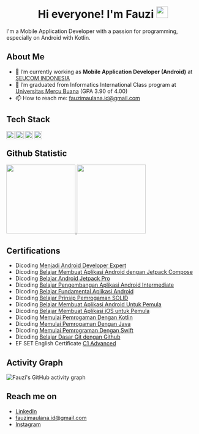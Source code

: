 
<h1 align="center">Hi everyone! I'm Fauzi <img src="https://raw.githubusercontent.com/MartinHeinz/MartinHeinz/master/wave.gif" width="30px"></h1>

I'm a Mobile Application Developer with a passion for programming, especially on Android with Kotlin.

## About Me
- 🌱 I’m currently working as **Mobile Application Developer (Android)** at [SEUCOM INDONESIA](https://seucom.co.id/)
- 🔭 I’m graduated from Informatics International Class program at [Universitas Mercu Buana](https://mercubuana.ac.id/id) (GPA 3.90 of 4.00)
- 📫 How to reach me: fauzimaulana.id@gmail.com
 
## Tech Stack
  <a href="https://kotlinlang.org/"><img align="left" alt="Kotlin" title="Kotlin" width="21px" src="https://upload.wikimedia.org/wikipedia/commons/thumb/7/74/Kotlin_Icon.png/600px-Kotlin_Icon.png" /></a>
  <a href="https://www.java.com/"><img align="left" alt="Java" title="Java" width="21px" src="https://brandslogos.com/wp-content/uploads/images/large/java-logo-1.png" /></a>
  <a href="https://www.mysql.com/"><img align="left" alt="MySQL" title="MySQL" width="21px" src="https://erudisi.com/wp-content/uploads/2015/09/mysql-logo.png" /></a>
  <a href="https://www.python.org/"><img align="left" alt="Python" title="Python" width="21px" src="https://upload.wikimedia.org/wikipedia/commons/thumb/c/c3/Python-logo-notext.svg/110px-Python-logo-notext.svg.png?20100317150552" /></a>
  <br>
  
## Github Statistic
<p align="left">
<a href="https://github.com/fauzimaulanaid">
  <img height="180em" src="https://github-readme-stats-eight-theta.vercel.app/api?username=fauzimaulanaid&show_icons=true&theme=algolia&include_all_commits=true&count_private=true"/>
  <img height="180em" src="https://github-readme-stats-eight-theta.vercel.app/api/top-langs/?username=fauzimaulanaid&layout=compact&langs_count=8&theme=algolia"/>
</a>
</p>

## Certifications
- Dicoding [Menjadi Android Developer Expert](https://www.dicoding.com/certificates/EYX427QQ5ZDL)
- Dicoding [Belajar Membuat Aplikasi Android dengan Jetpack Compose](https://www.dicoding.com/certificates/ERZR0KQQWXYV)
- Dicoding [Belajar Android Jetpack Pro](https://www.dicoding.com/certificates/1OP8L922LZQK)
- Dicoding [Belajar Pengembangan Aplikasi Android Intermediate](https://www.dicoding.com/certificates/1OP851J9QPQK)
- Dicoding [Belajar Fundamental Aplikasi Android](https://www.dicoding.com/certificates/EYX476O1JXDL)
- Dicoding [Belajar Prinsip Pemrogaman SOLID](https://www.dicoding.com/certificates/N72ZDGNDQZYW)
- Dicoding [Belajar Membuat Aplikasi Android Untuk Pemula](https://www.dicoding.com/certificates/2VX32JD6NPYQ)
- Dicoding [Belajar Membuat Aplikasi iOS untuk Pemula](https://www.dicoding.com/certificates/NVP798OKOZR0)
- Dicoding [Memulai Pemrogaman Dengan Kotlin](https://www.dicoding.com/certificates/1OP8DWY58PQK)
- Dicoding [Memulai Pemrogaman Dengan Java](https://www.dicoding.com/certificates/NVP7K1E5RZR0)
- Dicoding [Memulai Pemrograman Dengan Swift](https://www.dicoding.com/certificates/N9ZO4655DZG5)
- Dicoding [Belajar Dasar Git dengan Github](https://www.dicoding.com/certificates/N9ZO77678ZG5)
- EF SET English Certificate [C1 Advanced](https://efset.org/cert/ZvWTUz)

## Activity Graph
![Fauzi's GitHub activity graph](https://github-readme-activity-graph.cyclic.app/graph?username=fauzimaulanaid&hide_border=true&theme=redical)

## Reach me on
- <a href="https://linkedin.com/in/fauzimaulana/">LinkedIn</a>
- fauzimaulana.id@gmail.com
- <a href="https://instagram.com/fauzimaulana.id">Instagram</a>



<!---
fauzimaulanaid/fauzimaulanaid is a ✨ special ✨ repository because its `README.md` (this file) appears on your GitHub profile.
You can click the Preview link to take a look at your changes.
- 👋 Hi, I’m @fauzimaulanaid
- 👀 I’m interested in ...
- 🌱 I’m currently learning ...
- 💞️ I’m looking to collaborate on ...
- 📫 How to reach me ...

##  Views and Followers
<a href="https://github.com/alfendio/github-profile-views-counter">
    <img src="https://komarev.com/ghpvc/?username=fauzimaulanaid">
</a>
<a href="https://github.com/alfendio?tab=followers"><img src="https://img.shields.io/github/followers/fauzimaulanaid?label=Followers&style=social" alt="GitHub Badge"></a>
--->
